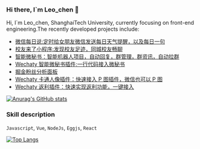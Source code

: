 ### Hi there, I`m Leo_chen 👋

Hi, I`m Leo_chen, ShanghaiTech University, currently focusing on front-end engineering.The recently developed projects include:

- [微信每日说:定时给女朋友微信发送每日天气提醒，以及每日一句](https://github.com/leochen-g/wechatBot)
- [校友来了小程序:发现校友足迹，同城校友畅聊](https://github.com/leochen-g/alumin-connect)
- [智能微秘书：智能机器人项目，自动回复，群管理，群资讯，自动拉群](https://github.com/leochen-g/wechat-assistant-pro)
- [Wechaty 智能微秘书插件:一行代码接入微秘书](https://github.com/leochen-g/wechaty-web-panel)
- [掘金粉丝分析面板](https://github.com/leochen-g/juejinAnalyze)
- [Wechaty 卡通人像插件：快速接入 P 图插件，微信也可以 P 图](https://github.com/leochen-g/wechaty-face-cartoon)
- [Wechaty 返利插件：快速实现返利功能，一键接入](https://github.com/leochen-g/wechaty-fanli)

<!--
**leochen-g/leochen-g** is a ✨ _special_ ✨ repository because its `README.md` (this file) appears on your GitHub profile.

Here are some ideas to get you started:

- 🔭 I’m currently working on ...
- 🌱 I’m currently learning React and Typescript
- 👯 I’m looking to collaborate on ...
- 🤔 I’m looking for help with ...
- 💬 Ask me about ...
- 📫 How to reach me: ...
- 😄 Pronouns: ...
- ⚡ Fun fact: ...
-->

[![Anurag's GitHub stats](https://github-readme-stats.vercel.app/api?username=leochen-g&show_icons=true&theme=radical)](https://github.com/anuraghazra/github-readme-stats)

### Skill description

`Javascript`, `Vue`, `NodeJs`, `Eggjs`, `React`

[![Top Langs](https://github-readme-stats.vercel.app/api/top-langs/?username=leochen-g&layout=compact)](https://github.com/anuraghazra/github-readme-stats)
